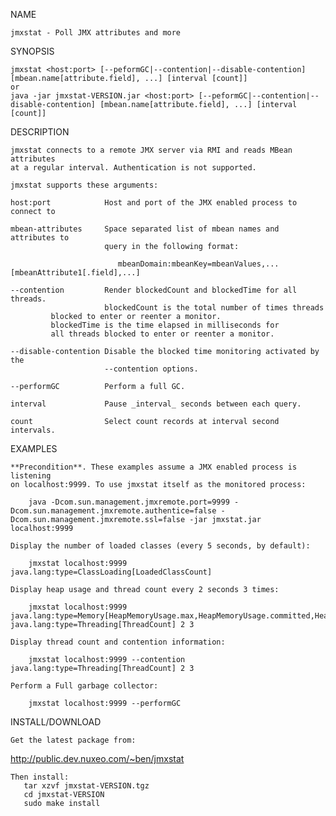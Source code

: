 NAME

    jmxstat - Poll JMX attributes and more

SYNOPSIS

    jmxstat <host:port> [--peformGC|--contention|--disable-contention] [mbean.name[attribute.field], ...] [interval [count]] 
    or 
    java -jar jmxstat-VERSION.jar <host:port> [--peformGC|--contention|--disable-contention] [mbean.name[attribute.field], ...] [interval [count]]

DESCRIPTION

    jmxstat connects to a remote JMX server via RMI and reads MBean attributes
    at a regular interval. Authentication is not supported.
    
    jmxstat supports these arguments:
    
    host:port            Host and port of the JMX enabled process to connect to
    
    mbean-attributes     Space separated list of mbean names and attributes to
                         query in the following format:
    
                            mbeanDomain:mbeanKey=mbeanValues,...[mbeanAttribute1[.field],...]

    --contention         Render blockedCount and blockedTime for all threads.
                         blockedCount is the total number of times threads
			 blocked to enter or reenter a monitor.
			 blockedTime is the time elapsed in milliseconds for
			 all threads blocked to enter or reenter a monitor.

    --disable-contention Disable the blocked time monitoring activated by the 
                         --contention options.

    --performGC          Perform a full GC.

    interval             Pause _interval_ seconds between each query.

    count                Select count records at interval second intervals.

EXAMPLES

    **Precondition**. These examples assume a JMX enabled process is listening
    on localhost:9999. To use jmxstat itself as the monitored process:
    
        java -Dcom.sun.management.jmxremote.port=9999 -Dcom.sun.management.jmxremote.authentice=false -Dcom.sun.management.jmxremote.ssl=false -jar jmxstat.jar localhost:9999

    Display the number of loaded classes (every 5 seconds, by default):
    
        jmxstat localhost:9999 java.lang:type=ClassLoading[LoadedClassCount]
    
    Display heap usage and thread count every 2 seconds 3 times:
    
        jmxstat localhost:9999 java.lang:type=Memory[HeapMemoryUsage.max,HeapMemoryUsage.committed,HeapMemoryUsage.used] java.lang:type=Threading[ThreadCount] 2 3

    Display thread count and contention information:

       	jmxstat localhost:9999 --contention java.lang:type=Threading[ThreadCount] 2 3
 
    Perform a Full garbage collector:

        jmxstat localhost:9999 --performGC

INSTALL/DOWNLOAD

    Get the latest package from: 
<http://public.dev.nuxeo.com/~ben/jmxstat>
 
    Then install:
       tar xzvf jmxstat-VERSION.tgz
       cd jmxstat-VERSION
       sudo make install
